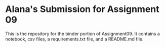 # Alana's Submission for Assignment 09
This is the repository for the binder portion of Assignment09. It contains a notebook, csv files, a requirements.txt file, and a README.md file.
